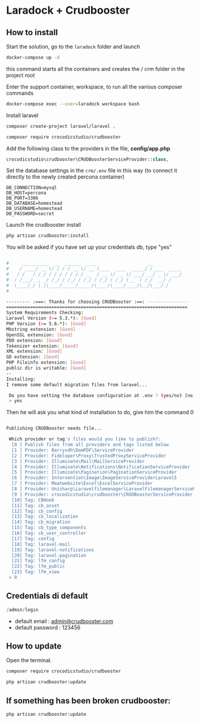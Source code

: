 # Laradock + Crudbooster

## How to install

Start the solution, go to the ```laradock``` folder and launch

```bash
docker-compose up -d
```

this command starts all the containers and creates the / crm folder in the project root

Enter the support container, workspace, to run all the various composer commands

```bash
docker-compose exec --user=laradock workspace bash
```


Install laravel

```bash
composer create-project laravel/laravel .
```

```bash
composer require crocodicstudio/crudbooster
```


Add the following class to the providers in the file, **config/app.php**

```php
crocodicstudio\crudbooster\CRUDBoosterServiceProvider::class,
```


Set the database settings in the ```crm/.env``` file in this way (to connect it directly to the newly created percona container)

```
DB_CONNECTION=mysql
DB_HOST=percona
DB_PORT=3306
DB_DATABASE=homestead
DB_USERNAME=homestead
DB_PASSWORD=secret
```

Launch the crudbooster install
```bash
php artisan crudbooster:install
```

You will be asked if you have set up your credentials db, type "yes"

```bash

#     __________  __  ______  ____                   __
#    / ____/ __ \/ / / / __ \/ __ )____  ____  _____/ /____  _____
#   / /   / /_/ / / / / / / / __  / __ \/ __ \/ ___/ __/ _ \/ ___/
#  / /___/ _, _/ /_/ / /_/ / /_/ / /_/ / /_/ (__  ) /_/  __/ /
#  \____/_/ |_|\____/_____/_____/\____/\____/____/\__/\___/_/
#

--------- :===: Thanks for choosing CRUDBooster :==: ---------------
====================================================================
System Requirements Checking:
Laravel Version (>= 5.3.*): [Good]
PHP Version (>= 5.6.*): [Good]
Mbstring extension: [Good]
OpenSSL extension: [Good]
PDO extension: [Good]
Tokenizer extension: [Good]
XML extension: [Good]
GD extension: [Good]
PHP Fileinfo extension: [Good]
public dir is writable: [Good]
--
Installing:
I remove some default migration files from laravel...

 Do you have setting the database configuration at .env ? (yes/no) [no]:
 > yes
```

Then he will ask you what kind of installation to do, give him the command 0

```bash

Publishing CRUDBooster needs file...

 Which provider or tag's files would you like to publish?:
  [0 ] Publish files from all providers and tags listed below
  [1 ] Provider: Barryvdh\DomPDF\ServiceProvider
  [2 ] Provider: Fideloper\Proxy\TrustedProxyServiceProvider
  [3 ] Provider: Illuminate\Mail\MailServiceProvider
  [4 ] Provider: Illuminate\Notifications\NotificationServiceProvider
  [5 ] Provider: Illuminate\Pagination\PaginationServiceProvider
  [6 ] Provider: Intervention\Image\ImageServiceProviderLaravel5
  [7 ] Provider: Maatwebsite\Excel\ExcelServiceProvider
  [8 ] Provider: Unisharp\Laravelfilemanager\LaravelFilemanagerServiceProvider
  [9 ] Provider: crocodicstudio\crudbooster\CRUDBoosterServiceProvider
  [10] Tag: CBHook
  [11] Tag: cb_asset
  [12] Tag: cb_config
  [13] Tag: cb_localization
  [14] Tag: cb_migration
  [15] Tag: cb_type_components
  [16] Tag: cb_user_controller
  [17] Tag: config
  [18] Tag: laravel-mail
  [19] Tag: laravel-notifications
  [20] Tag: laravel-pagination
  [21] Tag: lfm_config
  [22] Tag: lfm_public
  [23] Tag: lfm_view
 > 0
```


## Credentials di default
```php
/admin/login
```
- default email : admin@crudbooster.com
- default password : 123456


## How to update


Open the terminal.
```bash
composer require crocodicstudio/crudbooster
```

```bash
php artisan crudbooster:update
```

## If something has been broken crudbooster:

```bash
php artisan crudbooster:update
```
